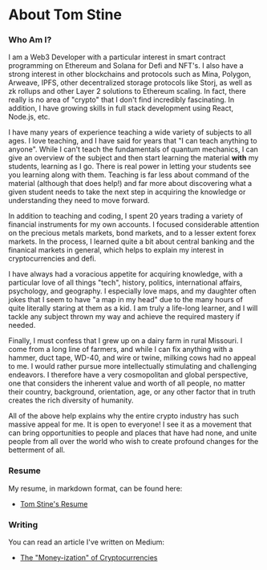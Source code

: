 # About Tom Stine

### Who Am I?

I am a Web3 Developer with a particular interest in smart contract programming on Ethereum and Solana for Defi and NFT's. I also have a strong interest in other blockchains and protocols such as Mina, Polygon, Arweave, IPFS, other decentralized storage protocols like Storj, as well as zk rollups and other Layer 2 solutions to Ethereum scaling. In fact, there really is no area of "crypto" that I don't find incredibly fascinating. In addition, I have growing skills in full stack development using React, Node.js, etc. 

I have many years of experience teaching a wide variety of subjects to all ages. I love teaching, and I have said for years that "I can teach anything to anyone". While I can't teach the fundamentals of quantum mechanics, I can give an overview of the subject and then start learning the material **with** my students, learning as I go. There is real power in letting your students see you learning along with them. Teaching is far less about command of the material (although that does help!) and far more about discovering what a given student needs to take the next step in acquiring the knowledge or understanding they need to move forward.

In addition to teaching and coding, I spent 20 years trading a variety of financial instruments for my own accounts. I focused considerable attention on the precious metals markets, bond markets, and to a lesser extent forex markets. In the process, I learned quite a bit about central banking and the finanical markets in general, which helps to explain my interest in cryptocurrencies and defi.

I have always had a voracious appetite for acquiring knowledge, with a particular love of all things "tech", history, politics, international affairs, psychology, and geography. I especially love maps, and my daughter often jokes that I seem to have "a map in my head" due to the many hours of quite literally staring at them as a kid. I am truly a life-long learner, and I will tackle any subject thrown my way and achieve the required mastery if needed.

Finally, I must confess that I grew up on a dairy farm in rural Missouri. I come from a long line of farmers, and while I can fix anything with a hammer, duct tape, WD-40, and wire or twine, milking cows had no appeal to me. I would rather pursue more intellectually stimulating and challenging endeavors. I therefore have a very cosmopolitan and global perspective, one that considers the inherent value and worth of all people, no matter their country, background, orientation, age, or any other factor that in truth creates the rich diversity of humanity. 

All of the above help explains why the entire crypto industry has such massive appeal for me. It is open to everyone! I see it as a movement that can bring opportunities to people and places that have had none, and unite people from all over the world who wish to create profound changes for the betterment of all. 

### Resume

My resume, in markdown format, can be found here:
- [Tom Stine's Resume](https://github.com/13zebras/about-tom/blob/main/tom-stine-resume.md)

### Writing

You can read an article I've written on Medium:
- [The "Money-ization" of Cryptocurrencies](https://13zebras.medium.com/the-money-ization-of-cryptocurrencies-7293f2914455)